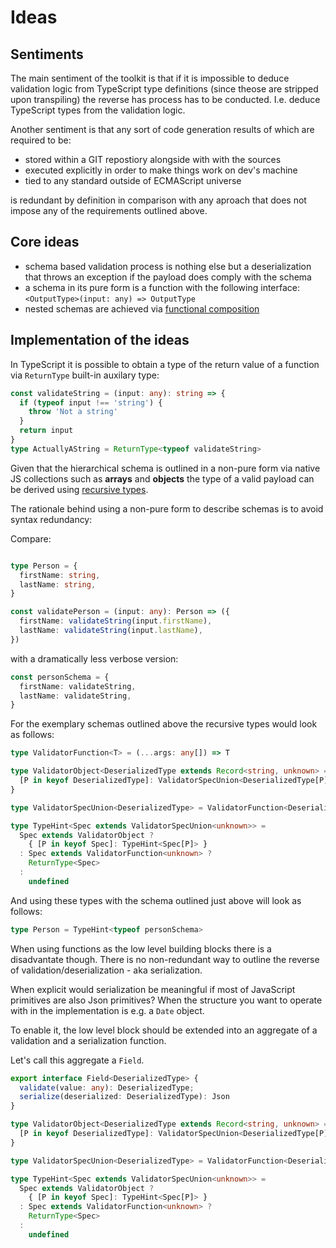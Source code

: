 # Ideas

## Sentiments

The main sentiment of the toolkit is that if it is impossible to deduce
validation logic from TypeScript type definitions (since theose are
stripped upon transpiling) the reverse has process has to be conducted.
I.e. deduce TypeScript types from the validation logic.

Another sentiment is that any sort of code generation results of which are
required to be:

  - stored within a GIT repostiory alongside with with the sources
  - executed explicitly in order to make things work on dev's machine
  - tied to any standard outside of ECMAScript universe

is redundant by definition in comparison with any aproach that does
not impose any of the requirements outlined above.

## Core ideas

- schema based validation process is nothing else but a deserialization
  that throws an exception if the payload does comply with the schema
- a schema in its pure form is a function with the following interface:
  `<OutputType>(input: any) => OutputType`
- nested schemas are achieved via
  [functional composition](https://en.wikipedia.org/wiki/Function_composition_(computer_science))

## Implementation of the ideas

In TypeScript it is possible to obtain a type of the return value of a function
via `ReturnType` built-in auxilary type:

```ts
const validateString = (input: any): string => {
  if (typeof input !== 'string') {
    throw 'Not a string'
  }
  return input
}
type ActuallyAString = ReturnType<typeof validateString>
```

Given that the hierarchical schema is outlined in a non-pure form via native
JS collections such as **arrays** and **objects** the type of a valid payload
can be derived using [recursive types](https://github.com/microsoft/TypeScript/pull/33050).

The rationale behind using a non-pure form to describe schemas is to avoid
syntax redundancy:

Compare:

```ts

type Person = {
  firstName: string,
  lastName: string,
}

const validatePerson = (input: any): Person => ({
  firstName: validateString(input.firstName),
  lastName: validateString(input.lastName),
})
```

with a dramatically less verbose version:

```ts
const personSchema = {
  firstName: validateString,
  lastName: validateString,
}
```

For the exemplary schemas outlined above the recursive types would look as follows:

```ts
type ValidatorFunction<T> = (...args: any[]) => T

type ValidatorObject<DeserializedType extends Record<string, unknown> = Record<string, unknown>> = {
  [P in keyof DeserializedType]: ValidatorSpecUnion<DeserializedType[P]>
}

type ValidatorSpecUnion<DeserializedType> = ValidatorFunction<DeserializedType> | ValidatorObject

type TypeHint<Spec extends ValidatorSpecUnion<unknown>> =
  Spec extends ValidatorObject ?
    { [P in keyof Spec]: TypeHint<Spec[P]> }
  : Spec extends ValidatorFunction<unknown> ?
    ReturnType<Spec>
  :
    undefined
```

And using these types with the schema outlined just above will look as follows:

```ts
type Person = TypeHint<typeof personSchema>
```

When using functions as the low level building blocks there is a disadvantate though.
There is no non-redundant way to outline the reverse of validation/deserialization -
aka serialization.

When explicit would serialization be meaningful if most of JavaScript primitives are
also Json primitives? When the structure you want to operate with in the implementation
is e.g. a `Date` object.

To enable it, the low level block should be extended into an aggregate of a validation
and a serialization function.

Let's call this aggregate a `Field`.

```ts
export interface Field<DeserializedType> {
  validate(value: any): DeserializedType;
  serialize(deserialized: DeserializedType): Json
}

type ValidatorObject<DeserializedType extends Record<string, unknown> = Record<string, unknown>> = {
  [P in keyof DeserializedType]: ValidatorSpecUnion<DeserializedType[P]>
}

type ValidatorSpecUnion<DeserializedType> = ValidatorFunction<DeserializedType> | ValidatorObject

type TypeHint<Spec extends ValidatorSpecUnion<unknown>> =
  Spec extends ValidatorObject ?
    { [P in keyof Spec]: TypeHint<Spec[P]> }
  : Spec extends ValidatorFunction<unknown> ?
    ReturnType<Spec>
  :
    undefined
```
